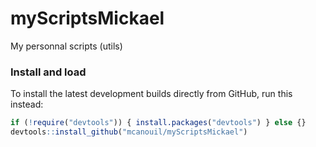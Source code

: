myScriptsMickael
================

My personnal scripts (utils)

### Install and load
To install the latest development builds directly from GitHub, run this instead:
```r
if (!require("devtools")) { install.packages("devtools") } else {}
devtools::install_github("mcanouil/myScriptsMickael")
```